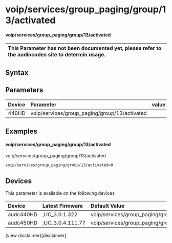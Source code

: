 ﻿---
description: voip/services/group_paging/group/13/activated
search: false
---

# voip/services/group_paging/group/13/activated

#### voip/services/group_paging/group/13/activated


| This Parameter has not been documented yet, please refer to the audiocodes site to determin usage.  | 
| :--- |

## Syntax

## Parameters
|Device|Parameter|value|Description|
|:---|:---|:---|:---|
| 440HD | voip/services/group_paging/group/13/activated |  |  |

## Examples
#### voip/services/group_paging/group/13/activated

voip/services/group_paging/group/13/activated

```
voip/services/group_paging/group/13/activated=0
```

## Devices
This parameter is available on the following devices

| Device | Latest Firmware | Default Value |
|:---|:---|:---|
| audc440HD | ;UC_3.0.1.322 | voip/services/group_paging/group/13/activated=0 
| audc450HD | ;UC_3.0.4.111.77 | voip/services/group_paging/group/13/activated=0 

(view disclaimer)[disclaimer]
